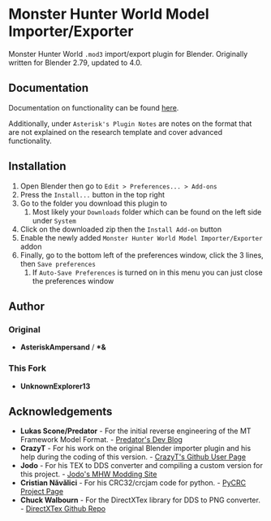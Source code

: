 # Monster Hunter World Model Importer/Exporter
Monster Hunter World `.mod3` import/export plugin for Blender. Originally written for Blender 2.79, updated to 4.0.

## Documentation
Documentation on functionality can be found [here](https://github.com/Ezekial711/MonsterHunterWorldModding/wiki/Asterisk's-Plugin-Features).

Additionally, under `Asterisk's Plugin Notes` are notes on the format that are not explained on the research template and cover advanced functionality.

## Installation
1. Open Blender then go to `Edit > Preferences... > Add-ons`
2. Press the `Install...` button in the top right
3. Go to the folder you download this plugin to
    1. Most likely your `Downloads` folder which can be found on the left side under `System`
4. Click on the downloaded zip then the `Install Add-on` button
5. Enable the newly added `Monster Hunter World Model Importer/Exporter` addon
6. Finally, go to the bottom left of the preferences window, click the 3 lines, then `Save preferences`
	1. If `Auto-Save Preferences` is turned on in this menu you can just close the preferences window

## Author
### Original
* **AsteriskAmpersand** / **\*&**
### This Fork
* **UnknownExplorer13**

## Acknowledgements
* **Lukas Scone/Predator** - For the initial reverse engineering of the MT Framework Model Format. - [Predator's Dev Blog](https://lukascone.wordpress.com/2017/06/18/mt-framework-tools/)
* **CrazyT** - For his work on the original Blender importer plugin and his help during the coding of this version. - [CrazyT's Github User Page](https://github.com/TheCrazyT)
* **Jodo** - For his TEX to DDS converter and compiling a custom version for this project. - [Jodo's MHW Modding Site](http://www.mhwmod.com/)
* **Cristian Năvălici** - For his CRC32/crcjam code for python. - [PyCRC Project Page](https://pypi.org/project/PyCRC/#description)
* **Chuck Walbourn** - For the DirectXTex library for DDS to PNG converter. - [DirectXTex Github Repo](https://github.com/Microsoft/DirectXTex/wiki)
